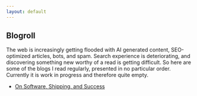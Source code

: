 ```yaml
---
layout: default
---
```


<h2 class="page-title">Blogroll</h2>

The web is increasingly getting flooded with AI generated content, SEO-optimized articles, bots, and spam. Search experience is deteriorating, and discovering something new worthy of a read is getting difficult. So here are some of the blogs I read regularly, presented in no particular order. Currently it is work in progress and therefore quite empty.

<ul>
    <li><a href="https://getwebwizard.com" target="_blank">On Software, Shipping, and Success</a></li>
</ul>